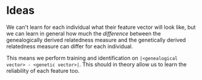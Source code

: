 Ideas
=====

We can't learn for each individual what their feature vector will look like, but we can learn in general how much the *difference* between the genealogically derived relatedness measure and the genetically derived relatedness measure can differ for each individual.

This means we perform training and identification on `|<genealogical vector> - <genetic vector>|`. This should in theory allow us to learn the reliability of each feature too.
